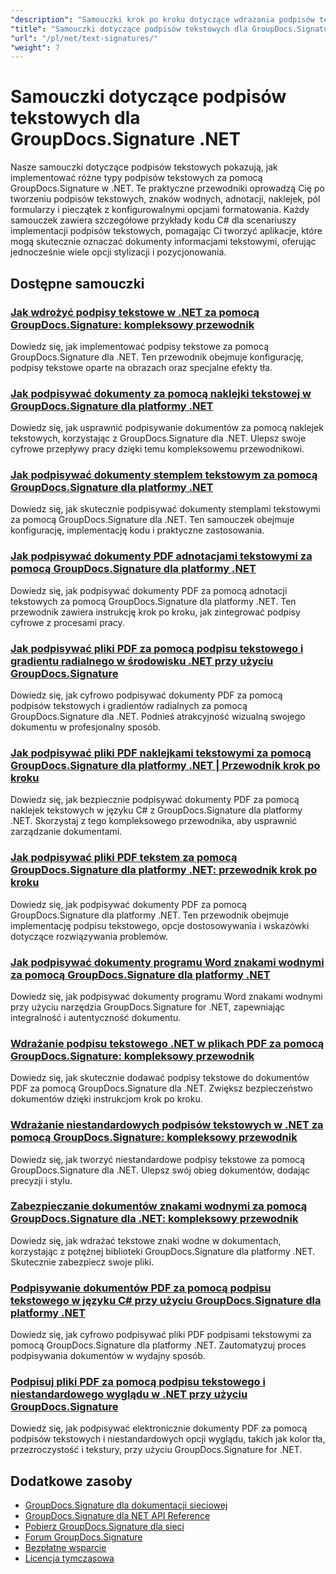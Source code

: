 ```yaml
---
"description": "Samouczki krok po kroku dotyczące wdrażania podpisów tekstowych, adnotacji, znaków wodnych i oznaczania dokumentów tekstowych za pomocą GroupDocs.Signature dla platformy .NET."
"title": "Samouczki dotyczące podpisów tekstowych dla GroupDocs.Signature .NET"
"url": "/pl/net/text-signatures/"
"weight": 7
---
```


# Samouczki dotyczące podpisów tekstowych dla GroupDocs.Signature .NET

Nasze samouczki dotyczące podpisów tekstowych pokazują, jak implementować różne typy podpisów tekstowych za pomocą GroupDocs.Signature w .NET. Te praktyczne przewodniki oprowadzą Cię po tworzeniu podpisów tekstowych, znaków wodnych, adnotacji, naklejek, pól formularzy i pieczątek z konfigurowalnymi opcjami formatowania. Każdy samouczek zawiera szczegółowe przykłady kodu C# dla scenariuszy implementacji podpisów tekstowych, pomagając Ci tworzyć aplikacje, które mogą skutecznie oznaczać dokumenty informacjami tekstowymi, oferując jednocześnie wiele opcji stylizacji i pozycjonowania.

## Dostępne samouczki

### [Jak wdrożyć podpisy tekstowe w .NET za pomocą GroupDocs.Signature: kompleksowy przewodnik](./master-text-signatures-dotnet-groupdocs-signature/)
Dowiedz się, jak implementować podpisy tekstowe za pomocą GroupDocs.Signature dla .NET. Ten przewodnik obejmuje konfigurację, podpisy tekstowe oparte na obrazach oraz specjalne efekty tła.

### [Jak podpisywać dokumenty za pomocą naklejki tekstowej w GroupDocs.Signature dla platformy .NET](./sign-documents-text-sticker-groupdocs-signature-dotnet/)
Dowiedz się, jak usprawnić podpisywanie dokumentów za pomocą naklejek tekstowych, korzystając z GroupDocs.Signature dla .NET. Ulepsz swoje cyfrowe przepływy pracy dzięki temu kompleksowemu przewodnikowi.

### [Jak podpisywać dokumenty stemplem tekstowym za pomocą GroupDocs.Signature dla platformy .NET](./sign-documents-text-stamp-groupdocs-signature-net/)
Dowiedz się, jak skutecznie podpisywać dokumenty stemplami tekstowymi za pomocą GroupDocs.Signature dla .NET. Ten samouczek obejmuje konfigurację, implementację kodu i praktyczne zastosowania.

### [Jak podpisywać dokumenty PDF adnotacjami tekstowymi za pomocą GroupDocs.Signature dla platformy .NET](./sign-pdf-text-annotations-groupdocs-signature-net/)
Dowiedz się, jak podpisywać dokumenty PDF za pomocą adnotacji tekstowych za pomocą GroupDocs.Signature dla platformy .NET. Ten przewodnik zawiera instrukcję krok po kroku, jak zintegrować podpisy cyfrowe z procesami pracy.

### [Jak podpisywać pliki PDF za pomocą podpisu tekstowego i gradientu radialnego w środowisku .NET przy użyciu GroupDocs.Signature](./sign-pdf-text-radial-gradient-groupdocs-dotnet/)
Dowiedz się, jak cyfrowo podpisywać dokumenty PDF za pomocą podpisów tekstowych i gradientów radialnych za pomocą GroupDocs.Signature dla .NET. Podnieś atrakcyjność wizualną swojego dokumentu w profesjonalny sposób.

### [Jak podpisywać pliki PDF naklejkami tekstowymi za pomocą GroupDocs.Signature dla platformy .NET | Przewodnik krok po kroku](./sign-pdfs-text-sticker-groupdocs-signature-net/)
Dowiedz się, jak bezpiecznie podpisywać dokumenty PDF za pomocą naklejek tekstowych w języku C# z GroupDocs.Signature dla platformy .NET. Skorzystaj z tego kompleksowego przewodnika, aby usprawnić zarządzanie dokumentami.

### [Jak podpisywać pliki PDF tekstem za pomocą GroupDocs.Signature dla platformy .NET: przewodnik krok po kroku](./sign-pdf-text-groupdocs-signature-net/)
Dowiedz się, jak podpisywać dokumenty PDF za pomocą GroupDocs.Signature dla platformy .NET. Ten przewodnik obejmuje implementację podpisu tekstowego, opcje dostosowywania i wskazówki dotyczące rozwiązywania problemów.

### [Jak podpisywać dokumenty programu Word znakami wodnymi za pomocą GroupDocs.Signature dla platformy .NET](./sign-word-documents-text-watermark-groupdocs-dotnet/)
Dowiedz się, jak podpisywać dokumenty programu Word znakami wodnymi przy użyciu narzędzia GroupDocs.Signature for .NET, zapewniając integralność i autentyczność dokumentu.

### [Wdrażanie podpisu tekstowego .NET w plikach PDF za pomocą GroupDocs.Signature: kompleksowy przewodnik](./implement-net-text-signature-in-pdfs-groupdocs/)
Dowiedz się, jak skutecznie dodawać podpisy tekstowe do dokumentów PDF za pomocą GroupDocs.Signature dla .NET. Zwiększ bezpieczeństwo dokumentów dzięki instrukcjom krok po kroku.

### [Wdrażanie niestandardowych podpisów tekstowych w .NET za pomocą GroupDocs.Signature: kompleksowy przewodnik](./custom-text-signatures-groupdocs-dotnet/)
Dowiedz się, jak tworzyć niestandardowe podpisy tekstowe za pomocą GroupDocs.Signature dla .NET. Ulepsz swój obieg dokumentów, dodając precyzji i stylu.

### [Zabezpieczanie dokumentów znakami wodnymi za pomocą GroupDocs.Signature dla .NET: kompleksowy przewodnik](./groupdocs-signature-net-text-watermark/)
Dowiedz się, jak wdrażać tekstowe znaki wodne w dokumentach, korzystając z potężnej biblioteki GroupDocs.Signature dla platformy .NET. Skutecznie zabezpiecz swoje pliki.

### [Podpisywanie dokumentów PDF za pomocą podpisu tekstowego w języku C# przy użyciu GroupDocs.Signature dla platformy .NET](./sign-pdf-text-signature-csharp-groupdocs/)
Dowiedz się, jak cyfrowo podpisywać pliki PDF podpisami tekstowymi za pomocą GroupDocs.Signature dla platformy .NET. Zautomatyzuj proces podpisywania dokumentów w wydajny sposób.

### [Podpisuj pliki PDF za pomocą podpisu tekstowego i niestandardowego wyglądu w .NET przy użyciu GroupDocs.Signature](./sign-pdfs-text-signature-custom-appearance-dotnet/)
Dowiedz się, jak podpisywać elektronicznie dokumenty PDF za pomocą podpisów tekstowych i niestandardowych opcji wyglądu, takich jak kolor tła, przezroczystość i tekstury, przy użyciu GroupDocs.Signature for .NET.

## Dodatkowe zasoby

- [GroupDocs.Signature dla dokumentacji sieciowej](https://docs.groupdocs.com/signature/net/)
- [GroupDocs.Signature dla NET API Reference](https://reference.groupdocs.com/signature/net/)
- [Pobierz GroupDocs.Signature dla sieci](https://releases.groupdocs.com/signature/net/)
- [Forum GroupDocs.Signature](https://forum.groupdocs.com/c/signature)
- [Bezpłatne wsparcie](https://forum.groupdocs.com/)
- [Licencja tymczasowa](https://purchase.groupdocs.com/temporary-license/)